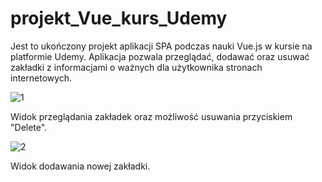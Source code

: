 # projekt_Vue_kurs_Udemy
Jest to ukończony projekt aplikacji SPA podczas nauki Vue.js w kursie na platformie Udemy.
Aplikacja pozwala przeglądać, dodawać oraz usuwać zakładki z informacjami o ważnych dla użytkownika stronach internetowych.

![1](https://user-images.githubusercontent.com/75487443/137600534-d99dce2d-734b-451c-a825-63fe56b6a9d8.JPG)

Widok przeglądania zakładek oraz możliwość usuwania przyciskiem "Delete".

![2](https://user-images.githubusercontent.com/75487443/137600535-985255c2-c093-48dd-9fd3-d2c7a3c22be0.JPG)

Widok dodawania nowej zakładki.

